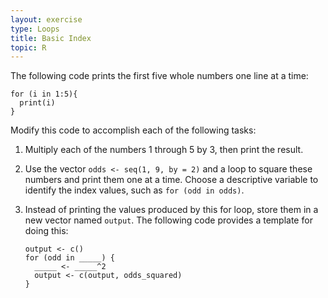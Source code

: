 ```yaml
---
layout: exercise
type: Loops
title: Basic Index
topic: R
---
```


The following code prints the first five whole numbers one line at a time:

```
for (i in 1:5){
  print(i)
}
```

Modify this code to accomplish each of the following tasks: 

1. Multiply each of the numbers 1 through 5 by 3, then print the result. 
2. Use the vector `odds <- seq(1, 9, by = 2)` and a loop to square these numbers
   and print them one at a time. Choose a descriptive variable to identify the 
   index values, such as `for (odd in odds)`.
3. Instead of printing the values produced by this for loop, store them in a new
   vector named `output`. The following code provides a template for doing this: 

   ```
   output <- c()
   for (odd in _____) {
     _____ <- _____^2
     output <- c(output, odds_squared)
   }
   ```
